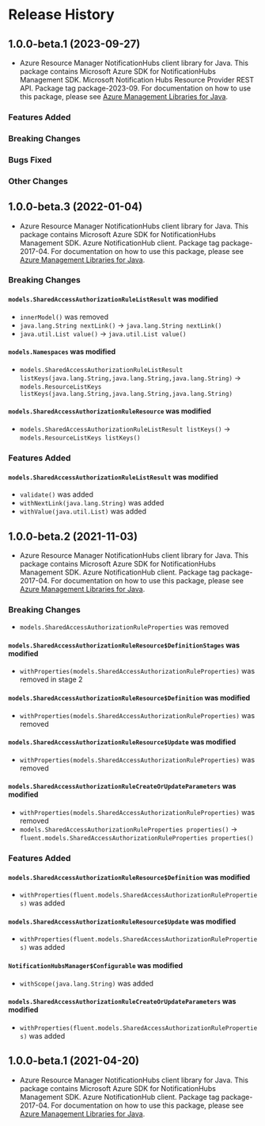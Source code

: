 # Release History

## 1.0.0-beta.1 (2023-09-27)

- Azure Resource Manager NotificationHubs client library for Java. This package contains Microsoft Azure SDK for NotificationHubs Management SDK. Microsoft Notification Hubs Resource Provider REST API. Package tag package-2023-09. For documentation on how to use this package, please see [Azure Management Libraries for Java](https://aka.ms/azsdk/java/mgmt).

### Features Added

### Breaking Changes

### Bugs Fixed

### Other Changes

## 1.0.0-beta.3 (2022-01-04)

- Azure Resource Manager NotificationHubs client library for Java. This package contains Microsoft Azure SDK for NotificationHubs Management SDK. Azure NotificationHub client. Package tag package-2017-04. For documentation on how to use this package, please see [Azure Management Libraries for Java](https://aka.ms/azsdk/java/mgmt).

### Breaking Changes

#### `models.SharedAccessAuthorizationRuleListResult` was modified

* `innerModel()` was removed
* `java.lang.String nextLink()` -> `java.lang.String nextLink()`
* `java.util.List value()` -> `java.util.List value()`

#### `models.Namespaces` was modified

* `models.SharedAccessAuthorizationRuleListResult listKeys(java.lang.String,java.lang.String,java.lang.String)` -> `models.ResourceListKeys listKeys(java.lang.String,java.lang.String,java.lang.String)`

#### `models.SharedAccessAuthorizationRuleResource` was modified

* `models.SharedAccessAuthorizationRuleListResult listKeys()` -> `models.ResourceListKeys listKeys()`

### Features Added

#### `models.SharedAccessAuthorizationRuleListResult` was modified

* `validate()` was added
* `withNextLink(java.lang.String)` was added
* `withValue(java.util.List)` was added

## 1.0.0-beta.2 (2021-11-03)

- Azure Resource Manager NotificationHubs client library for Java. This package contains Microsoft Azure SDK for NotificationHubs Management SDK. Azure NotificationHub client. Package tag package-2017-04. For documentation on how to use this package, please see [Azure Management Libraries for Java](https://aka.ms/azsdk/java/mgmt).

### Breaking Changes

* `models.SharedAccessAuthorizationRuleProperties` was removed

#### `models.SharedAccessAuthorizationRuleResource$DefinitionStages` was modified

* `withProperties(models.SharedAccessAuthorizationRuleProperties)` was removed in stage 2

#### `models.SharedAccessAuthorizationRuleResource$Definition` was modified

* `withProperties(models.SharedAccessAuthorizationRuleProperties)` was removed

#### `models.SharedAccessAuthorizationRuleResource$Update` was modified

* `withProperties(models.SharedAccessAuthorizationRuleProperties)` was removed

#### `models.SharedAccessAuthorizationRuleCreateOrUpdateParameters` was modified

* `withProperties(models.SharedAccessAuthorizationRuleProperties)` was removed
* `models.SharedAccessAuthorizationRuleProperties properties()` -> `fluent.models.SharedAccessAuthorizationRuleProperties properties()`

### Features Added

#### `models.SharedAccessAuthorizationRuleResource$Definition` was modified

* `withProperties(fluent.models.SharedAccessAuthorizationRuleProperties)` was added

#### `models.SharedAccessAuthorizationRuleResource$Update` was modified

* `withProperties(fluent.models.SharedAccessAuthorizationRuleProperties)` was added

#### `NotificationHubsManager$Configurable` was modified

* `withScope(java.lang.String)` was added

#### `models.SharedAccessAuthorizationRuleCreateOrUpdateParameters` was modified

* `withProperties(fluent.models.SharedAccessAuthorizationRuleProperties)` was added

## 1.0.0-beta.1 (2021-04-20)

- Azure Resource Manager NotificationHubs client library for Java. This package contains Microsoft Azure SDK for NotificationHubs Management SDK. Azure NotificationHub client. Package tag package-2017-04. For documentation on how to use this package, please see [Azure Management Libraries for Java](https://aka.ms/azsdk/java/mgmt).
